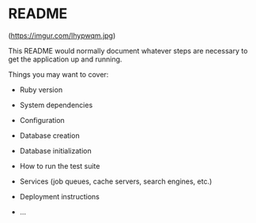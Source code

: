 # README
(https://imgur.com/Ihypwqm.jpg)
<blockquote class="imgur-embed-pub" lang="en" data-id="a/rE8037g" data-context="false" ><a href="//imgur.com/a/rE8037g"></a></blockquote><script async src="//s.imgur.com/min/embed.js" charset="utf-8"></script>
This README would normally document whatever steps are necessary to get the
application up and running.

Things you may want to cover:

* Ruby version

* System dependencies

* Configuration

* Database creation

* Database initialization

* How to run the test suite

* Services (job queues, cache servers, search engines, etc.)

* Deployment instructions

* ...
